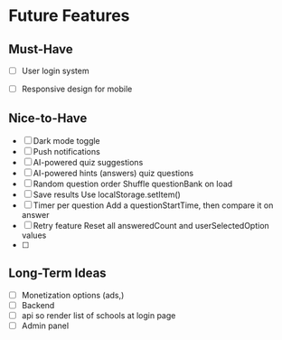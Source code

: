 # Future Features

## Must-Have
- [ ] User login system
- [ ] Responsive design for mobile


## Nice-to-Have
- [ ]   Dark mode toggle
- [ ]   Push notifications
- [ ]   AI-powered quiz suggestions 
- [ ]   AI-powered hints (answers) quiz questions
- [ ]   Random question order	Shuffle questionBank on load
- [ ]   Save results	Use localStorage.setItem()
- [ ]   Timer per question	Add a questionStartTime, then compare it on answer
- [ ]   Retry feature	Reset all answeredCount and userSelectedOption values
- [ ]


## Long-Term Ideas
- [ ] Monetization options (ads,)
- [ ] Backend
- [ ] api so render list of schools at login page
- [ ] Admin panel